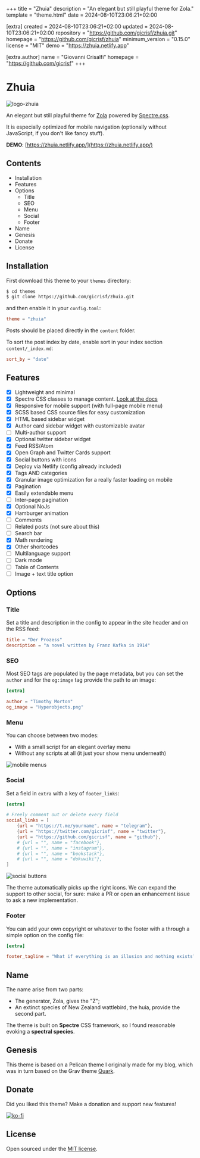 
+++
title = "Zhuia"
description = "An elegant but still playful theme for Zola."
template = "theme.html"
date = 2024-08-10T23:06:21+02:00

[extra]
created = 2024-08-10T23:06:21+02:00
updated = 2024-08-10T23:06:21+02:00
repository = "https://github.com/gicrisf/zhuia.git"
homepage = "https://github.com/gicrisf/zhuia"
minimum_version = "0.15.0"
license = "MIT"
demo = "https://zhuia.netlify.app"

[extra.author]
name = "Giovanni Crisalfi"
homepage = "https://github.com/gicrisf"
+++        

# Zhuia

![logo-zhuia](static/logo.png)

An elegant but still playful theme for [Zola](https://getzola.org/) powered by [Spectre.css](https://picturepan2.github.io/spectre/).

It is especially optimized for mobile navigation (optionally without JavaScript, if you don't like fancy stuff).

**DEMO**: [https://zhuia.netlify.app/](https://zhuia.netlify.app/)

## Contents

- Installation
- Features
- Options
  - Title
  - SEO
  - Menu
  - Social
  - Footer
- Name
- Genesis
- Donate
- License

## Installation

First download this theme to your `themes` directory:

```bash
$ cd themes
$ git clone https://github.com/gicrisf/zhuia.git
```
and then enable it in your `config.toml`:

```toml
theme = "zhuia"
```

Posts should be placed directly in the `content` folder.

To sort the post index by date, enable sort in your index section `content/_index.md`:

```toml
sort_by = "date"
```

## Features
- [x] Lightweight and minimal
- [x] Spectre CSS classes to manage content. [Look at the docs](https://picturepan2.github.io/spectre/)
- [x] Responsive for mobile support (with full-page mobile menu)
- [x] SCSS based CSS source files for easy customization
- [x] HTML based sidebar widget
- [x] Author card sidebar widget with customizable avatar
- [ ] Multi-author support
- [x] Optional twitter sidebar widget
- [x] Feed RSS/Atom
- [x] Open Graph and Twitter Cards support
- [x] Social buttons with icons
- [x] Deploy via Netlify (config already included)
- [x] Tags AND categories
- [x] Granular image optimization for a really faster loading on mobile
- [x] Pagination
- [x] Easily extendable menu
- [ ] Inter-page pagination
- [x] Optional NoJs
- [x] Hamburger animation
- [ ] Comments
- [ ] Related posts (not sure about this)
- [ ] Search bar
- [x] Math rendering
- [x] Other shortcodes
- [ ] Multilanguage support
- [ ] Dark mode
- [ ] Table of Contents
- [ ] Image + text title option

## Options

### Title

Set a title and description in the config to appear in the site header and on the RSS feed:

```toml
title = "Der Prozess"
description = "a novel written by Franz Kafka in 1914"
```

### SEO

Most SEO tags are populated by the page metadata, but you can set the `author` and for the `og:image` tag provide the path to an image:

```toml
[extra]

author = "Timothy Morton"
og_image = "Hyperobjects.png"
```

### Menu
You can choose between two modes:
- With a small script for an elegant overlay menu
- Without any scripts at all (it just your show menu underneath)

![mobile menus](screenshot-mobile-menus.png)

### Social

Set a field in `extra` with a key of `footer_links`:

```toml
[extra]

# Freely comment out or delete every field
social_links = [
    {url = "https://t.me/yourname", name = "telegram"},
    {url = "https://twitter.com/gicrisf", name = "twitter"},
    {url = "https://github.com/gicrisf", name = "github"},
    # {url = "", name = "facebook"},
    # {url = "", name = "instagram"},
    # {url = "", name = "bookstack"},
    # {url = "", name = "dokuwiki"},
]
```

![social buttons](social-buttons.png)

The theme automatically picks up the right icons.
We can expand the support to other social, for sure: make a PR or open an enhancement issue to ask a new implementation.

### Footer

You can add your own copyright or whatever to the footer with a through a simple option on the config file:

```toml
[extra]

footer_tagline = "What if everything is an illusion and nothing exists? In that case, I definitely overpaid for my carpet."
```

## Name

The name arise from two parts:
- The generator, Zola, gives the "Z";
- An extinct species of New Zealand wattlebird, the huia, provide the second part.

The theme is built on **Spectre** CSS framework, so I found reasonable evoking a **spectral species**.

## Genesis

This theme is based on a Pelican theme I originally made for my blog, which was in turn based on the 
Grav theme [Quark](https://github.com/getgrav/grav-theme-quark).

## Donate
Did you liked this theme? Make a donation and support new features!

[![ko-fi](https://ko-fi.com/img/githubbutton_sm.svg)](https://ko-fi.com/V7V425BFU)

## License

Open sourced under the [MIT license](LICENSE.md).

        